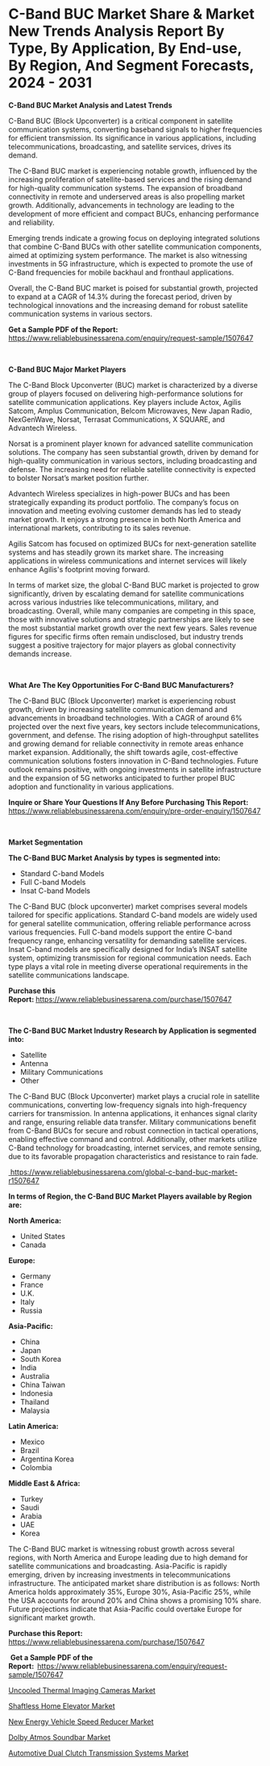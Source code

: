 <p><h1>C-Band BUC Market Share & Market New Trends Analysis Report By Type, By Application, By End-use, By Region, And Segment Forecasts, 2024 - 2031</h1></p><p><strong>C-Band BUC Market Analysis and Latest Trends</strong></p>
<p><p>C-Band BUC (Block Upconverter) is a critical component in satellite communication systems, converting baseband signals to higher frequencies for efficient transmission. Its significance in various applications, including telecommunications, broadcasting, and satellite services, drives its demand. </p><p>The C-Band BUC market is experiencing notable growth, influenced by the increasing proliferation of satellite-based services and the rising demand for high-quality communication systems. The expansion of broadband connectivity in remote and underserved areas is also propelling market growth. Additionally, advancements in technology are leading to the development of more efficient and compact BUCs, enhancing performance and reliability.</p><p>Emerging trends indicate a growing focus on deploying integrated solutions that combine C-Band BUCs with other satellite communication components, aimed at optimizing system performance. The market is also witnessing investments in 5G infrastructure, which is expected to promote the use of C-Band frequencies for mobile backhaul and fronthaul applications. </p><p>Overall, the C-Band BUC market is poised for substantial growth, projected to expand at a CAGR of 14.3% during the forecast period, driven by technological innovations and the increasing demand for robust satellite communication systems in various sectors.</p></p>
<p><strong>Get a Sample PDF of the Report:&nbsp;</strong> <a href="https://www.reliablebusinessarena.com/enquiry/request-sample/1507647">https://www.reliablebusinessarena.com/enquiry/request-sample/1507647</a></p>
<p>&nbsp;</p>
<p><strong>C-Band BUC Major Market Players</strong></p>
<p><p>The C-Band Block Upconverter (BUC) market is characterized by a diverse group of players focused on delivering high-performance solutions for satellite communication applications. Key players include Actox, Agilis Satcom, Amplus Communication, Belcom Microwaves, New Japan Radio, NexGenWave, Norsat, Terrasat Communications, X SQUARE, and Advantech Wireless.</p><p>Norsat is a prominent player known for advanced satellite communication solutions. The company has seen substantial growth, driven by demand for high-quality communication in various sectors, including broadcasting and defense. The increasing need for reliable satellite connectivity is expected to bolster Norsat’s market position further.</p><p>Advantech Wireless specializes in high-power BUCs and has been strategically expanding its product portfolio. The company’s focus on innovation and meeting evolving customer demands has led to steady market growth. It enjoys a strong presence in both North America and international markets, contributing to its sales revenue.</p><p>Agilis Satcom has focused on optimized BUCs for next-generation satellite systems and has steadily grown its market share. The increasing applications in wireless communications and internet services will likely enhance Agilis's footprint moving forward.</p><p>In terms of market size, the global C-Band BUC market is projected to grow significantly, driven by escalating demand for satellite communications across various industries like telecommunications, military, and broadcasting. Overall, while many companies are competing in this space, those with innovative solutions and strategic partnerships are likely to see the most substantial market growth over the next few years. Sales revenue figures for specific firms often remain undisclosed, but industry trends suggest a positive trajectory for major players as global connectivity demands increase.</p></p>
<p>&nbsp;</p>
<p><strong>What Are The Key Opportunities For C-Band BUC Manufacturers?</strong></p>
<p><p>The C-Band BUC (Block Upconverter) market is experiencing robust growth, driven by increasing satellite communication demand and advancements in broadband technologies. With a CAGR of around 6% projected over the next five years, key sectors include telecommunications, government, and defense. The rising adoption of high-throughput satellites and growing demand for reliable connectivity in remote areas enhance market expansion. Additionally, the shift towards agile, cost-effective communication solutions fosters innovation in C-Band technologies. Future outlook remains positive, with ongoing investments in satellite infrastructure and the expansion of 5G networks anticipated to further propel BUC adoption and functionality in various applications.</p></p>
<p><strong>Inquire or Share Your Questions If Any Before Purchasing This Report:</strong> <a href="https://www.reliablebusinessarena.com/enquiry/pre-order-enquiry/1507647">https://www.reliablebusinessarena.com/enquiry/pre-order-enquiry/1507647</a></p>
<p>&nbsp;</p>
<p><strong>Market Segmentation</strong></p>
<p><strong>The C-Band BUC Market Analysis by types is segmented into:</strong></p>
<p><ul><li>Standard C-band Models</li><li>Full C-band Models</li><li>Insat C-band Models</li></ul></p>
<p><p>The C-Band BUC (block upconverter) market comprises several models tailored for specific applications. Standard C-band models are widely used for general satellite communication, offering reliable performance across various frequencies. Full C-band models support the entire C-band frequency range, enhancing versatility for demanding satellite services. Insat C-band models are specifically designed for India’s INSAT satellite system, optimizing transmission for regional communication needs. Each type plays a vital role in meeting diverse operational requirements in the satellite communications landscape.</p></p>
<p><strong>Purchase this Report:&nbsp;</strong><a href="https://www.reliablebusinessarena.com/purchase/1507647">https://www.reliablebusinessarena.com/purchase/1507647</a></p>
<p>&nbsp;</p>
<p><strong>The C-Band BUC Market Industry Research by Application is segmented into:</strong></p>
<p><ul><li>Satellite</li><li>Antenna</li><li>Military Communications</li><li>Other</li></ul></p>
<p><p>The C-Band BUC (Block Upconverter) market plays a crucial role in satellite communications, converting low-frequency signals into high-frequency carriers for transmission. In antenna applications, it enhances signal clarity and range, ensuring reliable data transfer. Military communications benefit from C-Band BUCs for secure and robust connection in tactical operations, enabling effective command and control. Additionally, other markets utilize C-Band technology for broadcasting, internet services, and remote sensing, due to its favorable propagation characteristics and resistance to rain fade.</p></p>
<p><a href="https://www.reliablebusinessarena.com/global-c-band-buc-market-r1507647">&nbsp;https://www.reliablebusinessarena.com/global-c-band-buc-market-r1507647</a></p>
<p><strong>In terms of Region, the C-Band BUC Market Players available by Region are:</strong></p>
<p>
    <p> <strong> North America: </strong>
        <ul>
            <li>United States</li>
            <li>Canada</li>
        </ul>
        </p> 
    <p> <strong> Europe: </strong>
        <ul>
            <li>Germany</li>
            <li>France</li>
            <li>U.K.</li>
            <li>Italy</li>
            <li>Russia</li>
        </ul>
        </p> 
    <p> <strong> Asia-Pacific: </strong>
        <ul>
            <li>China</li>
            <li>Japan</li>
            <li>South Korea</li>
            <li>India</li>
            <li>Australia</li>
            <li>China Taiwan</li>
            <li>Indonesia</li>
            <li>Thailand</li>
            <li>Malaysia</li>
        </ul>
        </p> 
    <p> <strong> Latin America: </strong>
        <ul>
            <li>Mexico</li>
            <li>Brazil</li>
            <li>Argentina Korea</li>
            <li>Colombia</li>
        </ul>
        </p> 
    <p> <strong> Middle East & Africa: </strong>
        <ul>
            <li>Turkey</li>
            <li>Saudi</li>
            <li>Arabia</li>
            <li>UAE</li>
            <li>Korea</li>
        </ul>
    </p>
    </p>
<p><p>The C-Band BUC market is witnessing robust growth across several regions, with North America and Europe leading due to high demand for satellite communications and broadcasting. Asia-Pacific is rapidly emerging, driven by increasing investments in telecommunications infrastructure. The anticipated market share distribution is as follows: North America holds approximately 35%, Europe 30%, Asia-Pacific 25%, while the USA accounts for around 20% and China shows a promising 10% share. Future projections indicate that Asia-Pacific could overtake Europe for significant market growth.</p></p>
<p><strong>Purchase this Report: </strong><a href="https://www.reliablebusinessarena.com/purchase/1507647">https://www.reliablebusinessarena.com/purchase/1507647</a></p>
<p>&nbsp;<strong>Get a Sample PDF of the Report:&nbsp;&nbsp;</strong><a href="https://www.reliablebusinessarena.com/enquiry/request-sample/1507647">https://www.reliablebusinessarena.com/enquiry/request-sample/1507647</a></p>
<p><strong></strong></p>
<p><p><a href="https://www.linkedin.com/pulse/market-insights-global-uncooled-thermal-imaging-cameras-forecast-nuiwe?trackingId=SSACDjw%2BRdKGc5K4nbDxSg%3D%3D">Uncooled Thermal Imaging Cameras Market</a></p><p><a href="https://www.linkedin.com/pulse/shaftless-home-elevator-market-evolution-global-trends-regional-fbtaf?trackingId=1GF41fW9RUmqdYBvAopMjA%3D%3D">Shaftless Home Elevator Market</a></p><p><a href="https://medium.com/@dfgr5h/global-new-energy-vehicle-speed-reducer-market-trends-and-innovations-a-forward-looking-analysis-4a59f8567103?postPublishedType=repub">New Energy Vehicle Speed Reducer Market</a></p><p><a href="https://issuu.com/reportprime-2/docs/dolby-atmos-soundbar-market-size-20_cce214e8c274d1">Dolby Atmos Soundbar Market</a></p><p><a href="https://medium.com/@dfgr5h/driving-factors-behind-the-automotive-dual-clutch-transmission-systems-market-trends-applications-abf8daa2dc21">Automotive Dual Clutch Transmission Systems Market</a></p></p>